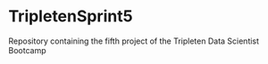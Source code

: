 # TripletenSprint5
Repository containing the fifth project of the Tripleten Data Scientist Bootcamp
